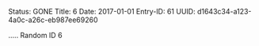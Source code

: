 Status: GONE
Title: 6
Date: 2017-01-01
Entry-ID: 61
UUID: d1643c34-a123-4a0c-a26c-eb987ee69260

.....
Random ID 6
